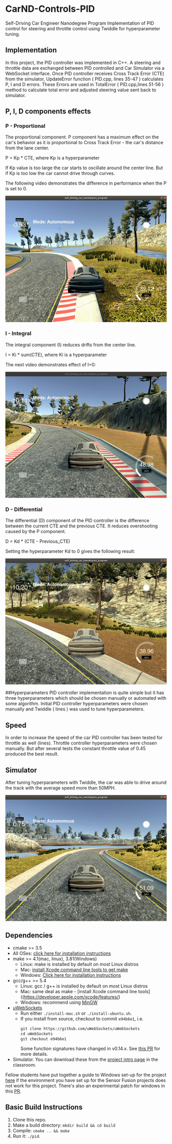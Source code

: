 # CarND-Controls-PID

Self-Driving Car Engineer Nanodegree Program 
Implementation of PID control for steering and throttle control using Twiddle for hyperparameter tuning. 


## Implementation
In this project, the PID controller was implemented in C++. A steering and throttle data are exchanged between PID controlled and Car Simulator via a WebSocket interface.
Once PID controller receives Cross Track Error (CTE) from the simulator, UpdateError function ( PID.cpp, lines 35-47  ) calculates P, I and D errors. These Errors are used in TotalError ( PID.cpp,lines 51-56 ) method to calculate total error and adjusted steering value sent back to simulator.


## P, I, D components effects
### P - Proportional
The proportional component. P component has a maximum effect on the car's behavior as it is proportional to Cross Track Error - the car's distance from the lane center.

P = Kp * CTE, where Kp is a hyperparameter

If Kp value is too large the car starts to oscillate around the center line. But if Kp is too low the car cannot drive through curves.

The following video demonstrates the difference in performance when the P is set to 0. 

[![Kp=0 youtube video](./images/Kp_0.jpg)](https://youtu.be/NvCxyh5avgo)

### I - Integral
The integral component (I) reduces drifts from the center line.

I = Ki * sum(CTE), where Ki is a hyperparameter

The next video demonstrates effect of I=0:

[![Kp=0 youtube video](./images/Ki_0.jpg)](https://youtu.be/qkpq2aH3Hbk)

### D - Differential
The differential (D) component of the PID controller is the difference between the current CTE and the previous CTE. It reduces overshooting caused by the P component.

D = Kd * (CTE - Previous_CTE)

Setting the hyperparameter Kd to 0 gives the following result:

[![Kp=0 youtube video](./images/Kd_0.jpg)](https://youtu.be/oQOS3idOnqY)

##Hyperparameters
PID controller implementation is quite simple but it has three hyperparameters which should be chosen manually or automated with some algorithm. Initial PID controller hyperparameters were chosen manually and Twiddle ( lines ) was used to tune hyperparameters. 


## Speed
In order to increase the speed of the car PID controller has been tested for throttle as well (lines). Throttle controller hyperparameters were chosen manually. But after several tests the constant throttle value of 0.45 produced the best result.

## Simulator
After tuning hyperparameters with Twiddle, the car was able to drive around the track with the average speed more than 50MPH.  

[![youtube video](./images/twiddle_param.jpg)](https://youtu.be/N-gXqSwN5j0)


## Dependencies

* cmake >= 3.5
 * All OSes: [click here for installation instructions](https://cmake.org/install/)
* make >= 4.1(mac, linux), 3.81(Windows)
  * Linux: make is installed by default on most Linux distros
  * Mac: [install Xcode command line tools to get make](https://developer.apple.com/xcode/features/)
  * Windows: [Click here for installation instructions](http://gnuwin32.sourceforge.net/packages/make.htm)
* gcc/g++ >= 5.4
  * Linux: gcc / g++ is installed by default on most Linux distros
  * Mac: same deal as make - [install Xcode command line tools]((https://developer.apple.com/xcode/features/)
  * Windows: recommend using [MinGW](http://www.mingw.org/)
* [uWebSockets](https://github.com/uWebSockets/uWebSockets)
  * Run either `./install-mac.sh` or `./install-ubuntu.sh`.
  * If you install from source, checkout to commit `e94b6e1`, i.e.
    ```
    git clone https://github.com/uWebSockets/uWebSockets 
    cd uWebSockets
    git checkout e94b6e1
    ```
    Some function signatures have changed in v0.14.x. See [this PR](https://github.com/udacity/CarND-MPC-Project/pull/3) for more details.
* Simulator. You can download these from the [project intro page](https://github.com/udacity/self-driving-car-sim/releases) in the classroom.

Fellow students have put together a guide to Windows set-up for the project [here](https://s3-us-west-1.amazonaws.com/udacity-selfdrivingcar/files/Kidnapped_Vehicle_Windows_Setup.pdf) if the environment you have set up for the Sensor Fusion projects does not work for this project. There's also an experimental patch for windows in this [PR](https://github.com/udacity/CarND-PID-Control-Project/pull/3).

## Basic Build Instructions

1. Clone this repo.
2. Make a build directory: `mkdir build && cd build`
3. Compile: `cmake .. && make`
4. Run it: `./pid`. 

